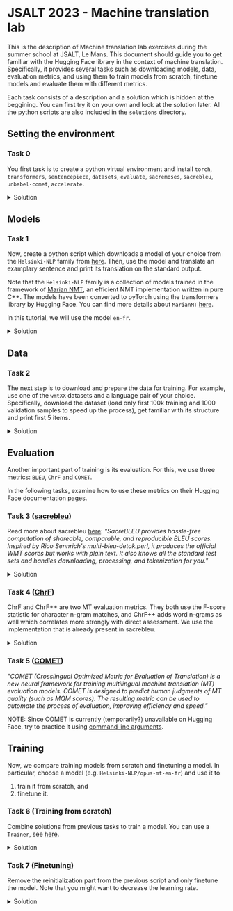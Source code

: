 # JSALT 2023 - Machine translation lab

This is the description of Machine translation lab exercises during the summer school at JSALT, Le Mans. This document should guide you to get familiar with the Hugging Face library in the context of machine translation. Specifically, it provides several tasks such as downloading models, data, evaluation metrics, and using them to train models from scratch, finetune models and evaluate them with different metrics.

Each task consists of a description and a solution which is hidden at the beggining. You can first try it on your own and look at the solution later. All the python scripts are also included in the `solutions` directory.

## Setting the environment

### Task 0

You first task is to create a python virtual environment and install `torch`, `transformers`, `sentencepiece`, `datasets`, `evaluate`, `sacremoses`, `sacrebleu`, `unbabel-comet`, `accelerate`.

<details>
<summary>Solution</summary>

```bash
/path/to/python -m venv name-of-your-env
```

```bash
source name-of-your-env/bin/activate
```

```bash
pip install --upgrade pip setuptools wheel
```

```bash
pip install torch transformers sentencepiece datasets evaluate sacremoses sacrebleu unbabel-comet accelerate
```

</details>

## Models

### Task 1

Now, create a python script which downloads a model of your choice from the `Helsinki-NLP` family from [here](https://huggingface.co/Helsinki-NLP). Then, use the model and translate an examplary sentence and print its translation on the standard output.

Note that the `Helsinki-NLP` family is a collection of models trained in the framework of [Marian NMT](https://marian-nmt.github.io/), an efficient NMT implementation written in pure C++. The models have been converted to pyTorch using the transformers library by Hugging Face. You can find more details about `MarianMT` [here](https://huggingface.co/docs/transformers/model_doc/marian).

In this tutorial, we will use the model `en-fr`.

<details>
<summary>Solution</summary>

```python
from transformers import MarianMTModel, MarianTokenizer

src_text = [
    "This is a sentence in English that we want to translate to French."
]

model_name = "Helsinki-NLP/opus-mt-en-fr"

tokenizer = MarianTokenizer.from_pretrained(model_name)
model     = MarianMTModel.from_pretrained(model_name)

translated = model.generate(**tokenizer(src_text, return_tensors="pt", padding=True))

print([tokenizer.decode(t, skip_special_tokens=True) for t in translated])
```

Output:
```bash
["C'est une phrase en anglais que nous voulons traduire en français."]
```

</details>

## Data

### Task 2

The next step is to download and prepare the data for training. For example, use one of the `wmtXX` datasets and a language pair of your choice. Specifically, download the dataset (load only first 100k training and 1000 validation samples to speed up the process), get familiar with its structure and print first 5 items.

<details>
<summary>Solution</summary>

```python
from datasets import load_dataset

# Downloading only a subset of training and validattion data for speeding up the process
raw_datasets = load_dataset("wmt15", "fr-en", split=['train[:100000]', 'validation[:1000]'])

print(raw_datasets)

# Train
print(raw_datasets[0]["translation"][:5])

# Validation
print(raw_datasets[1]["translation"][:5])
```

Output:
```bash
[Dataset({
    features: ['translation'],
    num_rows: 100000
}), Dataset({
    features: ['translation'],
    num_rows: 1000
})]
[{'en': 'Resumption of the session', 'fr': 'Reprise de la session'}, {'en': 'I declare resumed the session of the European Parliament adjourned on Friday 17 December 1999, and I would like once again to wish you a happy new year in the hope that you enjoyed a pleasant festive period.', 'fr': 'Je déclare reprise la session du Parlement européen qui avait été interrompue le vendredi 17 décembre dernier et je vous renouvelle tous mes vux en espérant que vous avez passé de bonnes vacances.'}, {'en': "Although, as you will have seen, the dreaded 'millennium bug' failed to materialise, still the people in a number of countries suffered a series of natural disasters that truly were dreadful.", 'fr': 'Comme vous avez pu le constater, le grand "bogue de l\'an 2000" ne s\'est pas produit. En revanche, les citoyens d\'un certain nombre de nos pays ont été victimes de catastrophes naturelles qui ont vraiment été terribles.'}, {'en': 'You have requested a debate on this subject in the course of the next few days, during this part-session.', 'fr': 'Vous avez souhaité un débat à ce sujet dans les prochains jours, au cours de cette période de session.'}, {'en': "In the meantime, I should like to observe a minute' s silence, as a number of Members have requested, on behalf of all the victims concerned, particularly those of the terrible storms, in the various countries of the European Union.", 'fr': "En attendant, je souhaiterais, comme un certain nombre de collègues me l'ont demandé, que nous observions une minute de silence pour toutes les victimes, des tempêtes notamment, dans les différents pays de l'Union européenne qui ont été touchés."}]
[{'en': 'Sounds like a typical rugby club to me.', 'fr': "Ça m'a l'air d'être un club de rugby typique."}, {'en': 'At an English university, perhaps...', 'fr': 'Dans une université anglaise, peut-être...'}, {'en': 'Not like any rugby club I know about in NZ.', 'fr': 'Rien à voir avec les clubs de rugby que je connais en NZ.'}, {'en': "It doesn't make it all right though, does it?", 'fr': 'Mais ça ne justifie rien, si ?'}, {'en': "Of course it's not right, but the original premise that this is rife in rugby is just pertinent bollix...", 'fr': "Bien sûr que non, mais la prémisse qui dit que c'est courant dans le rugby est du gros n'importe quoi..."}]
```

</details>

## Evaluation

Another important part of training is its evaluation. For this, we use three metrics: `BLEU`, `ChrF` and `COMET`.

In the following tasks, examine how to use these metrics on their Hugging Face documentation pages.

### Task 3 ([sacrebleu](https://huggingface.co/spaces/evaluate-metric/sacrebleu))

Read more about sacrebleu [here](https://github.com/mjpost/sacrebleu): <em>"SacreBLEU provides hassle-free computation of shareable, comparable, and reproducible BLEU scores. Inspired by Rico Sennrich's multi-bleu-detok.perl, it produces the official WMT scores but works with plain text. It also knows all the standard test sets and handles downloading, processing, and tokenization for you."</em>

<details>
<summary>Solution</summary>

```python
import evaluate

sacrebleu = evaluate.load("sacrebleu")

predictions = [
    "This is an examplary sentence.",
    "Try different sentences for the reference and observe the change in scores."
]
references = [
    ["This is an examplary sentence."],
    ["Try different sentences for the reference and observe the change in scores."]
]

results = sacrebleu.compute(predictions=predictions, references=references)

print(round(results["score"], 1))
```

Output:
```bash
100.0
```

</details>

### Task 4 ([ChrF](https://huggingface.co/spaces/evaluate-metric/chrf))

ChrF and ChrF++ are two MT evaluation metrics. They both use the F-score statistic for character n-gram matches, and ChrF++ adds word n-grams as well which correlates more strongly with direct assessment. We use the implementation that is already present in sacrebleu.

<details>
<summary>Solution</summary>

Use `metric = load_metric("chrf")` instead of `metric = load_metric("sacrebleu")`.

</details>

### Task 5 ([COMET](https://huggingface.co/spaces/evaluate-metric/comet))

<em>"COMET (Crosslingual Optimized Metric for Evaluation of Translation) is a new neural framework for training multilingual machine translation (MT) evaluation models. COMET is designed to predict human judgments of MT quality (such as MQM scores). The resulting metric can be used to automate the process of evaluation, improving efficiency and speed."</em>

NOTE: Since COMET is currently (temporarily?) unavailable on Hugging Face, try to practice it using [command line arguments](https://github.com/Unbabel/COMET).

## Training

Now, we compare training models from scratch and finetuning a model. In particular, choose a model (e.g. `Helsinki-NLP/opus-mt-en-fr`) and use it to
1. train it from scratch, and
2. finetune it.

### Task 6 (Training from scratch)

Combine solutions from previous tasks to train a model. You can use a `Trainer`, see [here](https://huggingface.co/learn/nlp-course/chapter3/3?fw=pt).

<details>
<summary>Solution</summary>

```python
from transformers import (
    DataCollatorWithPadding,
    MarianMTModel,
    MarianTokenizer,
    TrainingArguments,
    Seq2SeqTrainingArguments,
    Trainer,
    logging,
    DataCollatorForSeq2Seq,
    AutoModelForSeq2SeqLM,
    AutoTokenizer,
    Seq2SeqTrainer
    )
from datasets import load_dataset
import evaluate

import torch
import numpy as np

# Model and metric loading
model_name = "Helsinki-NLP/opus-mt-en-fr"
tokenizer  = AutoTokenizer.from_pretrained(model_name)
model      = AutoModelForSeq2SeqLM.from_pretrained(model_name)
metric     = evaluate.load("sacrebleu")

# Reinitializing model weights
for layer in model.model.encoder.layers + model.model.decoder.layers:
    layer.apply(model._init_weights)

def postprocess_text(preds, labels):
    preds = [pred.strip() for pred in preds]
    labels = [[label.strip()] for label in labels]
    return preds, labels

# compute_metrics inspired by https://medium.com/@tskumar1320/how-to-fine-tune-pre-trained-language-translation-model-3e8a6aace9f
def compute_metrics(eval_preds):
    preds, labels = eval_preds
    decoded_preds = tokenizer.batch_decode(preds, skip_special_tokens=True)

    labels = np.where(labels != -100, labels, tokenizer.pad_token_id)
    decoded_labels = tokenizer.batch_decode(labels, skip_special_tokens=True)

    decoded_preds, decoded_labels = postprocess_text(decoded_preds, decoded_labels)

    # Uncomment this if you want to print predictions
    # print("Prediction:", decoded_preds[0])
    # print("Reference:", decoded_labels[0])
    
    result = metric.compute(predictions=decoded_preds, references=decoded_labels)
    result = {"bleu": result["score"]}
   
    prediction_lens = [np.count_nonzero(pred != tokenizer.pad_token_id) for pred in preds]
    result["gen_len"] = np.mean(prediction_lens)
    result = {k: round(v, 4) for k, v in result.items()}
   
    return result

# Dataset preparation
def tokenize_function(examples):
    model_inputs = tokenizer([e["en"] for e in examples["translation"]], truncation=True)
    with tokenizer.as_target_tokenizer():
        model_target = tokenizer([e["fr"] for e in examples["translation"]], truncation=True)
    model_inputs["labels"] = model_target["input_ids"]

    return model_inputs

raw_datasets = load_dataset("wmt15", "fr-en", split=['train[:100000]', 'validation[:100]'])

tokenized_train = raw_datasets[0].map(tokenize_function, batched=True)
tokenized_valid = raw_datasets[1].map(tokenize_function, batched=True)
data_collator   = DataCollatorForSeq2Seq(tokenizer=tokenizer, model=model)

# Training arguments
args = Seq2SeqTrainingArguments(
    f"models/{model_name.split('/')[1]}.from-scratch",
    evaluation_strategy = "steps",
    logging_strategy="steps",
    eval_steps=100,
    logging_steps=100,
    learning_rate=1e-3,
    warmup_steps=500,
    gradient_accumulation_steps=2,
    per_device_train_batch_size=32,
    per_device_eval_batch_size=32,
    weight_decay=0.01,
    save_total_limit=3,
    num_train_epochs=1,
    predict_with_generate=True
)

# Training
trainer = Seq2SeqTrainer(
    model,
    args,
    train_dataset=tokenized_train,
    eval_dataset=tokenized_valid,
    data_collator=data_collator,
    tokenizer=tokenizer,
    compute_metrics=compute_metrics
)

trainer.train()
```

Output:
```bash
{'loss': 6.6711, 'learning_rate': 0.0002, 'epoch': 0.06}                                                                                
{'eval_loss': 6.28677225112915, 'eval_bleu': 0.1204, 'eval_gen_len': 55.92, 'eval_runtime': 23.5412, 'eval_samples_per_second': 4.248, 'eval_steps_per_second': 0.17, 'epoch': 0.06}                                                                                            
{'loss': 4.6937, 'learning_rate': 0.0004, 'epoch': 0.13}                                                                                
{'eval_loss': 5.674839973449707, 'eval_bleu': 0.4148, 'eval_gen_len': 59.14, 'eval_runtime': 22.497, 'eval_samples_per_second': 4.445, 'eval_steps_per_second': 0.178, 'epoch': 0.13}                                                                                           
{'loss': 4.1794, 'learning_rate': 0.0006, 'epoch': 0.19}                                                                                
{'eval_loss': 5.4645538330078125, 'eval_bleu': 0.6928, 'eval_gen_len': 56.79, 'eval_runtime': 18.1481, 'eval_samples_per_second': 5.51, 'eval_steps_per_second': 0.22, 'epoch': 0.19}                                                                                           
{'loss': 3.865, 'learning_rate': 0.0008, 'epoch': 0.26}                                                                                 
{'eval_loss': 5.306863784790039, 'eval_bleu': 1.6476, 'eval_gen_len': 27.96, 'eval_runtime': 4.4549, 'eval_samples_per_second': 22.447, 'eval_steps_per_second': 0.898, 'epoch': 0.26}                                                                                          
{'loss': 3.6928, 'learning_rate': 0.001, 'epoch': 0.32}                                                                                 
{'eval_loss': 5.251842498779297, 'eval_bleu': 2.0643, 'eval_gen_len': 35.6, 'eval_runtime': 5.0805, 'eval_samples_per_second': 19.683, 'eval_steps_per_second': 0.787, 'epoch': 0.32}                                                                                           
{'loss': 3.5901, 'learning_rate': 0.0009058380414312618, 'epoch': 0.38}                                                                 
{'eval_loss': 5.087807655334473, 'eval_bleu': 1.2203, 'eval_gen_len': 42.67, 'eval_runtime': 12.312, 'eval_samples_per_second': 8.122, 'eval_steps_per_second': 0.325, 'epoch': 0.38}                                                                                           
{'loss': 3.3773, 'learning_rate': 0.0008116760828625236, 'epoch': 0.45}                                                                 
{'eval_loss': 4.878002643585205, 'eval_bleu': 2.626, 'eval_gen_len': 30.68, 'eval_runtime': 4.4822, 'eval_samples_per_second': 22.31, 'eval_steps_per_second': 0.892, 'epoch': 0.45}                                                                                            
{'loss': 3.223, 'learning_rate': 0.0007175141242937854, 'epoch': 0.51}                                                                  
{'eval_loss': 4.801403999328613, 'eval_bleu': 1.9422, 'eval_gen_len': 29.38, 'eval_runtime': 4.9496, 'eval_samples_per_second': 20.204, 'eval_steps_per_second': 0.808, 'epoch': 0.51}                                                                                          
{'loss': 3.0709, 'learning_rate': 0.000623352165725047, 'epoch': 0.58}                                                                  
{'eval_loss': 4.66360330581665, 'eval_bleu': 4.0011, 'eval_gen_len': 28.04, 'eval_runtime': 5.2486, 'eval_samples_per_second': 19.053, 'eval_steps_per_second': 0.762, 'epoch': 0.58}                                                                                           
{'loss': 2.9161, 'learning_rate': 0.0005291902071563088, 'epoch': 0.64}                                                                 
{'eval_loss': 4.574631214141846, 'eval_bleu': 5.5121, 'eval_gen_len': 28.51, 'eval_runtime': 4.2558, 'eval_samples_per_second': 23.497, 'eval_steps_per_second': 0.94, 'epoch': 0.64}                                                                                           
{'loss': 2.7881, 'learning_rate': 0.0004350282485875706, 'epoch': 0.7}                                                                  
{'eval_loss': 4.405792236328125, 'eval_bleu': 4.2598, 'eval_gen_len': 33.04, 'eval_runtime': 6.1833, 'eval_samples_per_second': 16.173, 'eval_steps_per_second': 0.647, 'epoch': 0.7}                                                                                           
{'loss': 2.6581, 'learning_rate': 0.0003408662900188324, 'epoch': 0.77}                                                                 
{'eval_loss': 4.312582492828369, 'eval_bleu': 4.6802, 'eval_gen_len': 37.67, 'eval_runtime': 7.2567, 'eval_samples_per_second': 13.78, 'eval_steps_per_second': 0.551, 'epoch': 0.77}                                                                                           
{'loss': 2.5477, 'learning_rate': 0.00024670433145009414, 'epoch': 0.83}                                                                
{'eval_loss': 4.134029388427734, 'eval_bleu': 7.1339, 'eval_gen_len': 29.1, 'eval_runtime': 4.2295, 'eval_samples_per_second': 23.644, 'eval_steps_per_second': 0.946, 'epoch': 0.83}                                                                                           
{'loss': 2.4373, 'learning_rate': 0.00015254237288135595, 'epoch': 0.9}                                                                 
{'eval_loss': 4.065229415893555, 'eval_bleu': 7.5816, 'eval_gen_len': 29.22, 'eval_runtime': 4.349, 'eval_samples_per_second': 22.994, 'eval_steps_per_second': 0.92, 'epoch': 0.9}                                                                                             
{'loss': 2.345, 'learning_rate': 5.83804143126177e-05, 'epoch': 0.96}                                                                   
{'eval_loss': 3.9800426959991455, 'eval_bleu': 8.4406, 'eval_gen_len': 30.89, 'eval_runtime': 4.4788, 'eval_samples_per_second': 22.328, 'eval_steps_per_second': 0.893, 'epoch': 0.96}                                                                                         
{'train_runtime': 520.9683, 'train_samples_per_second': 191.95, 'train_steps_per_second': 2.998, 'train_loss': 3.423431220646857, 'epoch': 1.0}
```
</details>

### Task 7 (Finetuning)

Remove the reinitialization part from the previous script and only finetune the model. Note that you might want to decrease the learning rate.

<details>
<summary>Solution</summary>

```python
args = Seq2SeqTrainingArguments(
    f"models/{model_name.split('/')[1]}.finetuned",
    evaluation_strategy = "steps",
    logging_strategy="steps",
    eval_steps=100,
    logging_steps=100,
    learning_rate=1e-5,
    warmup_steps=500,
    gradient_accumulation_steps=2,
    per_device_train_batch_size=32,
    per_device_eval_batch_size=32,
    weight_decay=0.01,
    save_total_limit=3,
    num_train_epochs=1,
    predict_with_generate=True
)
```

Output:

```bash
{'loss': 1.3192, 'learning_rate': 2.0000000000000003e-06, 'epoch': 0.06}                                                                 
{'eval_loss': 1.5500624179840088, 'eval_bleu': 29.5866, 'eval_gen_len': 27.86, 'eval_runtime': 6.485, 'eval_samples_per_second': 15.42, 'eval_steps_per_second': 0.617, 'epoch': 0.06}                                                                                            
{'loss': 1.2494, 'learning_rate': 4.000000000000001e-06, 'epoch': 0.13}                                                                  
{'eval_loss': 1.5322158336639404, 'eval_bleu': 30.2329, 'eval_gen_len': 27.61, 'eval_runtime': 6.4892, 'eval_samples_per_second': 15.41, 'eval_steps_per_second': 0.616, 'epoch': 0.13}                                                                                           
{'loss': 1.2334, 'learning_rate': 6e-06, 'epoch': 0.19}                                                                                  
{'eval_loss': 1.5338757038116455, 'eval_bleu': 29.7931, 'eval_gen_len': 27.51, 'eval_runtime': 6.4111, 'eval_samples_per_second': 15.598, 'eval_steps_per_second': 0.624, 'epoch': 0.19}                                                                                          
{'loss': 1.2217, 'learning_rate': 8.000000000000001e-06, 'epoch': 0.26}                                                                  
{'eval_loss': 1.5355517864227295, 'eval_bleu': 29.6001, 'eval_gen_len': 27.68, 'eval_runtime': 6.407, 'eval_samples_per_second': 15.608, 'eval_steps_per_second': 0.624, 'epoch': 0.26}                                                                                           
{'loss': 1.205, 'learning_rate': 1e-05, 'epoch': 0.32}                                                                                   
{'eval_loss': 1.5382646322250366, 'eval_bleu': 30.1429, 'eval_gen_len': 27.62, 'eval_runtime': 6.4171, 'eval_samples_per_second': 15.583, 'eval_steps_per_second': 0.623, 'epoch': 0.32}                                                                                          
{'loss': 1.2075, 'learning_rate': 9.058380414312619e-06, 'epoch': 0.38}                                                                  
{'eval_loss': 1.5464560985565186, 'eval_bleu': 30.1443, 'eval_gen_len': 27.77, 'eval_runtime': 6.4813, 'eval_samples_per_second': 15.429, 'eval_steps_per_second': 0.617, 'epoch': 0.38}                                                                                          
{'loss': 1.1922, 'learning_rate': 8.116760828625236e-06, 'epoch': 0.45}                                                                  
{'eval_loss': 1.5470266342163086, 'eval_bleu': 29.8518, 'eval_gen_len': 27.61, 'eval_runtime': 6.3876, 'eval_samples_per_second': 15.655, 'eval_steps_per_second': 0.626, 'epoch': 0.45}                                                                                          
{'loss': 1.1896, 'learning_rate': 7.175141242937854e-06, 'epoch': 0.51}                                                                  
{'eval_loss': 1.5515811443328857, 'eval_bleu': 29.0653, 'eval_gen_len': 27.69, 'eval_runtime': 6.4642, 'eval_samples_per_second': 15.47, 'eval_steps_per_second': 0.619, 'epoch': 0.51}                                                                                           
{'loss': 1.1937, 'learning_rate': 6.233521657250471e-06, 'epoch': 0.58}                                                                  
{'eval_loss': 1.5522204637527466, 'eval_bleu': 29.4558, 'eval_gen_len': 27.86, 'eval_runtime': 6.5, 'eval_samples_per_second': 15.385, 'eval_steps_per_second': 0.615, 'epoch': 0.58}
{'loss': 1.1784, 'learning_rate': 5.2919020715630885e-06, 'epoch': 0.64}                                                                 
{'eval_loss': 1.5516700744628906, 'eval_bleu': 29.6477, 'eval_gen_len': 27.7, 'eval_runtime': 6.473, 'eval_samples_per_second': 15.449, 'eval_steps_per_second': 0.618, 'epoch': 0.64}                                                                                            
{'loss': 1.1765, 'learning_rate': 4.350282485875706e-06, 'epoch': 0.7}                                                                   
{'eval_loss': 1.5537399053573608, 'eval_bleu': 29.6423, 'eval_gen_len': 27.88, 'eval_runtime': 6.4312, 'eval_samples_per_second': 15.549, 'eval_steps_per_second': 0.622, 'epoch': 0.7}                                                                                           
{'loss': 1.1788, 'learning_rate': 3.4086629001883244e-06, 'epoch': 0.77}                                                                 
{'eval_loss': 1.5528733730316162, 'eval_bleu': 29.7681, 'eval_gen_len': 27.56, 'eval_runtime': 6.302, 'eval_samples_per_second': 15.868, 'eval_steps_per_second': 0.635, 'epoch': 0.77}                                                                                           
{'loss': 1.187, 'learning_rate': 2.4670433145009417e-06, 'epoch': 0.83}                                                                  
{'eval_loss': 1.5520755052566528, 'eval_bleu': 29.7988, 'eval_gen_len': 27.86, 'eval_runtime': 6.4759, 'eval_samples_per_second': 15.442, 'eval_steps_per_second': 0.618, 'epoch': 0.83}                                                                                          
{'loss': 1.1774, 'learning_rate': 1.5254237288135596e-06, 'epoch': 0.9}                                                                  
{'eval_loss': 1.5530320405960083, 'eval_bleu': 29.9099, 'eval_gen_len': 27.81, 'eval_runtime': 6.4859, 'eval_samples_per_second': 15.418, 'eval_steps_per_second': 0.617, 'epoch': 0.9}                                                                                           
{'loss': 1.1875, 'learning_rate': 5.83804143126177e-07, 'epoch': 0.96}                                                                   
{'eval_loss': 1.5529881715774536, 'eval_bleu': 29.8751, 'eval_gen_len': 27.71, 'eval_runtime': 6.4282, 'eval_samples_per_second': 15.557, 'eval_steps_per_second': 0.622, 'epoch': 0.96}                                                                                          
{'train_runtime': 1138.3078, 'train_samples_per_second': 87.85, 'train_steps_per_second': 1.372, 'train_loss': 1.2049754749644885, 'epoch': 1.0}
```

</details>